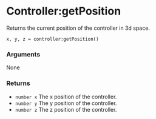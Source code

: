 <!--
category: reference
-->

Controller:getPosition
===

Returns the current position of the controller in 3d space.

    x, y, z = controller:getPosition()

### Arguments

None

### Returns

- `number x` The x position of the controller.
- `number y` The y position of the controller.
- `number z` The z position of the controller.
